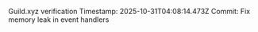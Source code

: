 Guild.xyz verification
Timestamp: 2025-10-31T04:08:14.473Z
Commit: Fix memory leak in event handlers